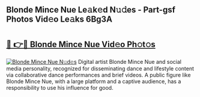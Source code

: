 ## Blonde Mince Nue Le𝚊k𝚎d N𝚞𝚍es - Part-gsf Photos Vid𝚎o Le𝚊ks 6Bg3A

# <h2><a href="http://fbau4rk.evod.top/?m=Blonde+Mince+Nue">🔗 👉🔴 Blonde Mince Nue Vid𝚎o Ph𝚘t𝚘s</a></h2>

[![Blonde Mince Nue N𝚞d𝚎s](https://i.imgur.com/8V9OHl7.gif)](http://fbau4rk.evod.top/?m=Blonde+Mince+Nue)
Digital artist Blonde Mince Nue and social media personality, recognized for disseminating dance and lifestyle content via collaborative dance performances and brief videos. A public figure like Blonde Mince Nue, with a large platform and a captive audience, has a responsibility to use his influence for good. 
